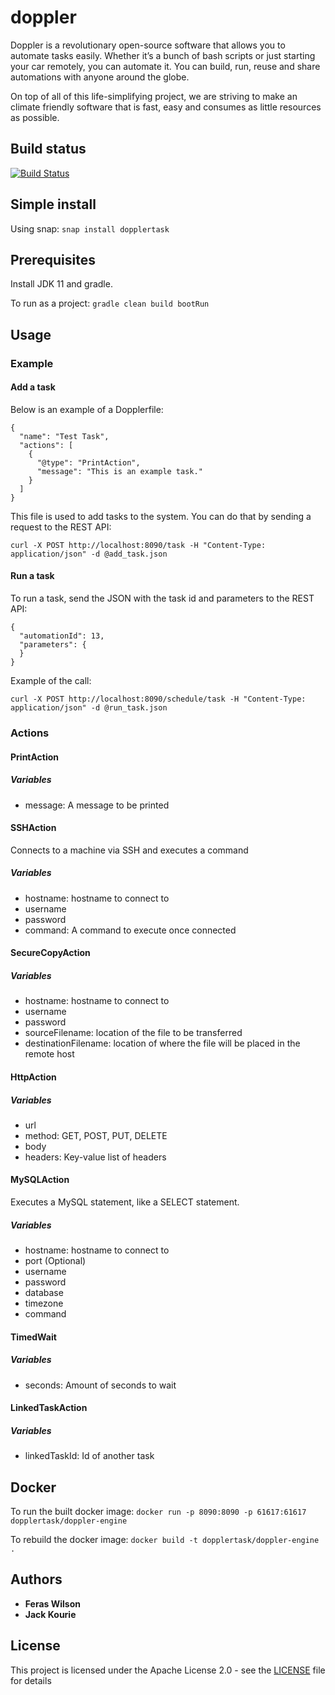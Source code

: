 # doppler
Doppler is a revolutionary open-source software that allows you to automate tasks easily. Whether it’s a bunch of bash scripts or just starting your car remotely, you can automate it. You can build, run, reuse and share automations with anyone around the globe.

On top of all of this life-simplifying project, we  are striving to make an climate friendly software that is fast, easy and consumes as little resources as possible.

## Build status
[![Build Status](https://travis-ci.org/dopplertask/doppler.svg?branch=master)](https://travis-ci.org/dopplertask/doppler)

## Simple install
Using snap:
```snap install dopplertask```
## Prerequisites

Install JDK 11 and gradle.

To run as a project:
```gradle clean build bootRun```

## Usage

### Example
#### Add a task

Below is an example of a Dopplerfile:
```
{
  "name": "Test Task",
  "actions": [
    {
      "@type": "PrintAction",
      "message": "This is an example task."
    }
  ]
}
```

This file is used to add tasks to the system. You can do that by sending a request to the REST API:

```curl -X POST http://localhost:8090/task -H "Content-Type: application/json" -d @add_task.json```

#### Run a task


To run a task, send the JSON with the task id and parameters to the REST API:

```
{
  "automationId": 13,
  "parameters": {
  }
}
``` 

Example of the call:

```curl -X POST http://localhost:8090/schedule/task -H "Content-Type: application/json" -d @run_task.json```


### Actions
#### PrintAction
##### Variables
* message: A message to be printed

#### SSHAction
Connects to a machine via SSH and executes a command
##### Variables
* hostname: hostname to connect to
* username
* password
* command: A command to execute once connected

#### SecureCopyAction
##### Variables
* hostname: hostname to connect to
* username
* password
* sourceFilename: location of the file to be transferred
* destinationFilename: location of where the file will be placed in the remote host

#### HttpAction
##### Variables
* url
* method: GET, POST, PUT, DELETE
* body
* headers: Key-value list of headers

#### MySQLAction
Executes a MySQL statement, like a SELECT statement.
##### Variables
* hostname: hostname to connect to
* port (Optional)
* username
* password
* database
* timezone
* command

#### TimedWait
##### Variables
* seconds: Amount of seconds to wait

#### LinkedTaskAction
##### Variables
* linkedTaskId: Id of another task

## Docker
To run the built docker image:
```docker run -p 8090:8090 -p 61617:61617 dopplertask/doppler-engine ```

To rebuild the docker image:
```docker build -t dopplertask/doppler-engine .```

## Authors

* **Feras Wilson** 
* **Jack Kourie** 

## License

This project is licensed under the Apache License 2.0 - see the [LICENSE](LICENSE) file for details